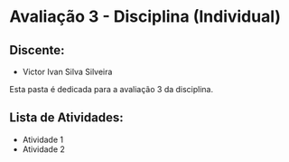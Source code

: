 # Avaliação 3 - Disciplina (Individual)

## Discente: 
  - Victor Ivan Silva Silveira

Esta pasta é dedicada para a avaliação 3 da disciplina.

## Lista de Atividades:

- Atividade 1
- Atividade 2
